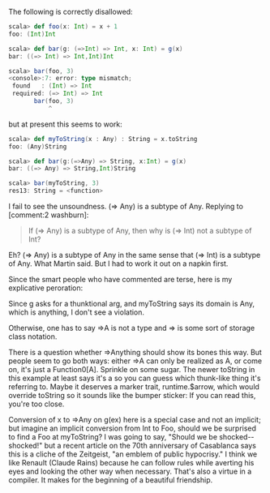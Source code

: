 The following is correctly disallowed:
```scala
scala> def foo(x: Int) = x + 1
foo: (Int)Int

scala> def bar(g: (=>Int) => Int, x: Int) = g(x)
bar: ((=> Int) => Int,Int)Int

scala> bar(foo, 3)
<console>:7: error: type mismatch;
 found   : (Int) => Int
 required: (=> Int) => Int
       bar(foo, 3)
           ^
```
but at present this seems to work:
```scala
scala> def myToString(x : Any) : String = x.toString   
foo: (Any)String

scala> def bar(g:(=>Any) => String, x:Int) = g(x)
bar: ((=> Any) => String,Int)String

scala> bar(myToString, 3)
res13: String = <function>
```
I fail to see the unsoundness. (=> Any) is a subtype of Any.
Replying to [comment:2 washburn]:
> If (=> Any) is a subtype of Any, then why is (=> Int) not a subtype of Int?

Eh? (=> Any) is a subtype of Any in the same sense that (=> Int) is a subtype of Any.
What Martin said.  But I had to work it out on a napkin first.

Since the smart people who have commented are terse, here is my explicative peroration:

Since g asks for a thunktional arg, and myToString says its domain is Any, which is anything, I don't see a violation.

Otherwise, one has to say =>A is not a type and => is some sort of storage class notation.

There is a question whether =>Anything should show its bones this way.  But people seem to go both ways: either =>A can only be realized as A, or come on, it's just a Function0[A]. Sprinkle on some sugar. The newer toString in this example at least says it's a <function0> so you can guess which thunk-like thing it's referring to.  Maybe it deserves a marker trait, runtime.$arrow, which would override toString so it sounds like the bumper sticker: If you can read this, you're too close.

Conversion of x to =>Any on g(ex) here is a special case and not an implicit; but imagine an implicit conversion from Int to Foo, should we be surprised to find a Foo at myToString?  I was going to say, "Should we be shocked-- shocked!" but a recent article on the 70th anniversary of Casablanca says this is a cliche of the Zeitgeist, "an emblem of public hypocrisy."  I think we like Renault (Claude Rains) because he can follow rules while averting his eyes and looking the other way when necessary. That's also a virtue in a compiler. It makes for the beginning of a beautiful friendship.

